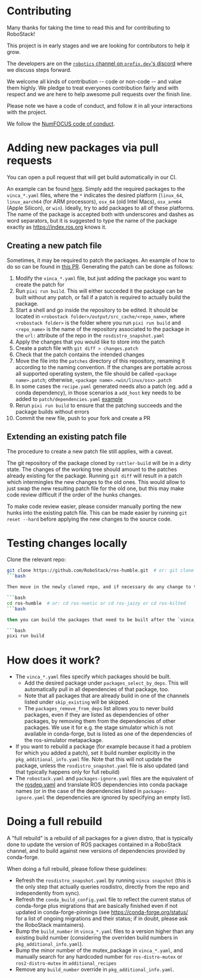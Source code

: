 # Contributing

Many thanks for taking the time to read this and for contributing to RoboStack!

This project is in early stages and we are looking for contributors to help it grow.

The developers are on the [`robotics` channel on `prefix.dev`'s discord](https://discord.gg/kKV8ZxyzY4) where we discuss steps forward.

We welcome all kinds of contribution -- code or non-code -- and value them
highly. We pledge to treat everyones contribution fairly and with respect and
we are here to help awesome pull requests over the finish line.

Please note we have a code of conduct, and follow it in all your interactions with the project.

We follow the [NumFOCUS code of conduct](https://numfocus.org/code-of-conduct).


# Adding new packages via pull requests
You can open a pull request that will get build automatically in our CI.

An example can be found [here](https://github.com/RoboStack/ros-humble/pull/257). Simply add the required packages to the `vinca_*.yaml` files, where the `*` indicates the desired platform (`linux_64`, `linux_aarch64` (for ARM processors), `osx_64` (old Intel Macs), `osx_arm64` (Apple Silicon), or `win`). Ideally, try to add packages to all of these platforms. The name of the package is accepted both with underscores and dashes as word separators, but it is suggested to type the name of the package exactly as https://index.ros.org knows it.

## Creating a new patch file
Sometimes, it may be required to patch the packages. An example of how to do so can be found in [this PR](https://github.com/RoboStack/ros-noetic/pull/32). Generating the patch can be done as follows:

1. Modify the `vinca_*.yaml` file, but just adding the package you want to create the patch for
2. Run `pixi run build`. This will either succeded it the package can be built without any patch, or fail if a patch is required to actually build the package.
4. Start a shell and go inside the repository to be edited. It should be located in `<robostack folder>/output/src_cache/<repo_name>`, where `<robostack folder>` is the folder where you run `pixi run build` and `<repo_name>` is the name of the repository associated to the package in the `url:` attribute of the repo in the `rosdistro_snapshot.yaml`
5. Apply the changes that you would like to store into the patch
6. Create a patch file with `git diff > changes.patch`
7. Check that the patch contains the intended changes
8. Move the file into the `patches` directory of this repository, renaming it according to the naming convention. If the changes are portable across all supported operating system, the file should be called `<package name>.patch`; otherwise, `<package name>.<win/linux/osx>.patch`
9. In some cases the `recipe.yaml` generated needs also a patch (eg. add a conda dependency), in those scenarios a `add_host` key needs to be added to `patch/dependencies.yaml` [example](https://github.com/RoboStack/ros-noetic/blob/bd1d2f44fcbfb02a31c464e51a761fb0fdc32ec0/patch/dependencies.yaml#L15-L17)
10. Rerun `pixi run build` to ensure that the patching succeeds and the package builds without errors
11. Commit the new file, push to your fork and create a PR

## Extending an existing patch file

The procedure to create a new patch file still applies, with a caveat.

The git repository of the package cloned by `rattler-build` will be in a dirty state. The changes of the working tree should amount to the patches already existing for the package.
Running `git diff` will result in a patch which intermingles the new changes to the old ones. This would allow to just swap the new resulting patch file for the old one, but this may make code review difficult if the order of the hunks changes.

To make code review easier, please consider manually porting the new hunks into the existing patch file. This can be made easier by running `git reset --hard` before applying the new changes to the source code.

# Testing changes locally

Clone the relevant repo:

```bash
git clone https://github.com/RoboStack/ros-humble.git  # or: git clone https://github.com/RoboStack/ros-noetic.git or git clone https://github.com/RoboStack/ros-jazzy.git or git clone https://github.com/RoboStack/ros-kilted.git
```bash

Then move in the newly cloned repo, and if necessary do any change to the `vinca_*.yaml` file for your platform:

```bash
cd ros-humble  # or: cd ros-noetic or cd ros-jazzy or cd ros-kilted
```bash

then you can build the packages that need to be built after the `vinca_***.yaml` changes with:

```bash
pixi run build
```

# How does it work?

- The `vinca_*.yaml` files specify which packages should be built. 
  - Add the desired package under `packages_select_by_deps`. This will automatically pull in all dependencies of that package, too.
  - Note that all packages that are already build in one of the channels listed under `skip_existing` will be skipped. 
  - The `packages_remove_from_deps` list allows you to never build packages, even if they are listed as dependencies of other packages, by removing them from the dependencies of other packages. We use it for e.g. the stage simulator which is not available in conda-forge, but is listed as one of the dependencies of the ros-simulator metapackage.
- If you want to rebuild a package (for example because it had a problem for which you added a patch), set it build number explicitly in the `pkg_additional_info.yaml` file. Note that this will not update the package, unless the `rosdistro_snapshot.yaml` file is also updated (and that typically happens only for full rebuild)
- The `robostack.yaml` and `packages-ignore.yaml` files are the equivalent of the [rosdep.yaml](http://wiki.ros.org/rosdep/rosdep.yaml) and translate ROS dependencies into conda package names (or in the case of the dependencies listed in `packages-ignore.yaml` the dependencies are ignored by specifying an empty list).

# Doing a full rebuild

A "full rebuild" is a rebuild of all packages for a given distro, that is typically done to update the version of ROS packages contained in a RoboStack channel, and to build against new versions of dependencies provided by conda-forge.

When doing a full rebuild, please follow these guidelines:

- Refresh the `rosdistro_snapshot.yaml` by running `vinca snapshot` (this is the only step that actually queries rosdistro, directly from the repo and independently from sync).
- Refresh the `conda_build_config.yaml` file to reflect the current status of conda-forge plus migrations that are basically finished even if not updated in conda-forge-pinnings (see https://conda-forge.org/status/ for a list of ongoing migrations and their status; if in doubt, please ask the RoboStack maintainers).
- Bump the `build_number` in `vinca_*.yaml` files to a version higher than any existing build number (considering the overriden build numbers in `pkg_additional_info.yaml`).
- Bump the minor number of the mutex_package in `vinca_*.yaml`, and manually search for any hardcoded number for `ros-distro-mutex` or `ros2-distro-mutex` in `additional_recipes`
- Remove any `build_number` override in `pkg_additional_info.yaml`.
